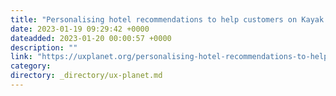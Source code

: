 ```yaml
---
title: "Personalising hotel recommendations to help customers on Kayak app"
date: 2023-01-19 09:29:42 +0000
dateadded: 2023-01-20 00:00:57 +0000
description: ""
link: "https://uxplanet.org/personalising-hotel-recommendations-to-help-customers-on-kayak-app-e9f1c06c6209?source=rss----819cc2aaeee0---4"
category:
directory: _directory/ux-planet.md
---
```

